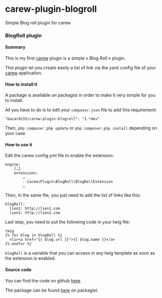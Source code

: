 carew-plugin-blogroll
=====================

Simple Blog roll plugin for carew

### BlogRoll plugin

#### Summary
This is my first [carew](http://carew.github.io/) plugin is a simple « Blog Roll » plugin.

This plugin let you create easily a list of link via the yaml config file of your [carew](http://carew.github.io) application.

#### How to install it

A package is available on packagist in order to make it very simple for you to install.

All you have to do is to edit your `composer.json` file to add this requirement:

    "bacardi55/carew-plugin-blogroll": "1.*dev"

Then, `php composer.php update` or `php composer.php install` depending on your case.

#### How to use it

Edit the carew config.yml file to enable the extension:

    engine:
        […]
        extensions:
            …
            - Carew\Plugin\BlogRoll\BlogRollExtension
            …


Then, in the same file, you just need to add the list of links like this:

    blogRoll:
      lien1: http://lien1.com
      lien2: http://lien2.com


Last step, you need to put the following code in your twig file:

    twig
    {% for blog in blogRoll %}
      <li><a href="{{ blog.url }}">{{ blog.name }}</a>
    {% endfor %}

`blogRoll` is a variable that you can access in any twig template as soon as the extension is enabled.

#### Source code

You can find the code on github [here](https://github.com/bacardi55/carew-plugin-blogroll).

The package can be found [here](https://packagist.org/packages/bacardi55/carew-plugin-blogroll) on packagist.
